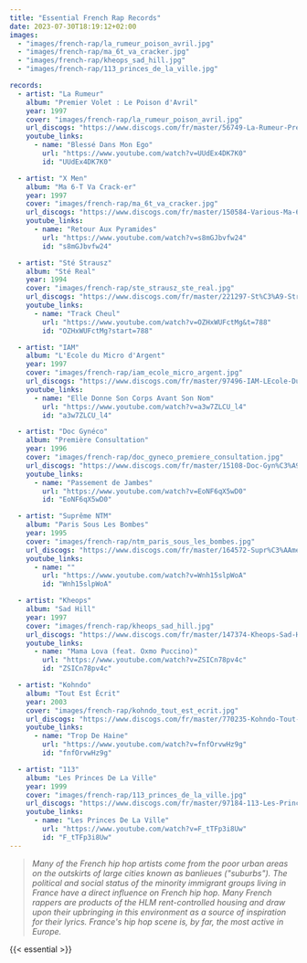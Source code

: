 ```yaml
---
title: "Essential French Rap Records"
date: 2023-07-30T18:19:12+02:00
images:
  - "images/french-rap/la_rumeur_poison_avril.jpg"
  - "images/french-rap/ma_6t_va_cracker.jpg"
  - "images/french-rap/kheops_sad_hill.jpg"
  - "images/french-rap/113_princes_de_la_ville.jpg"

records:
  - artist: "La Rumeur"
    album: "Premier Volet : Le Poison d'Avril"
    year: 1997
    cover: "images/french-rap/la_rumeur_poison_avril.jpg"
    url_discogs: "https://www.discogs.com/fr/master/56749-La-Rumeur-Premier-Volet-Le-Poison-DAvril"
    youtube_links:
      - name: "Blessé Dans Mon Ego"
        url: "https://www.youtube.com/watch?v=UUdEx4DK7K0"
        id: "UUdEx4DK7K0"

  - artist: "X Men"
    album: "Ma 6-T Va Crack-er"
    year: 1997
    cover: "images/french-rap/ma_6t_va_cracker.jpg"
    url_discogs: "https://www.discogs.com/fr/master/150584-Various-Ma-6-T-Va-Crack-er"
    youtube_links:
      - name: "Retour Aux Pyramides"
        url: "https://www.youtube.com/watch?v=s8mGJbvfw24"
        id: "s8mGJbvfw24"

  - artist: "Sté Strausz"
    album: "Sté Real"
    year: 1994
    cover: "images/french-rap/ste_strausz_ste_real.jpg"
    url_discogs: "https://www.discogs.com/fr/master/221297-St%C3%A9-Strausz-St%C3%A9-Real"
    youtube_links:
      - name: "Track Cheul"
        url: "https://www.youtube.com/watch?v=OZHxWUFctMg&t=788"
        id: "OZHxWUFctMg?start=788"

  - artist: "IAM"
    album: "L'Ecole du Micro d'Argent"
    year: 1997
    cover: "images/french-rap/iam_ecole_micro_argent.jpg"
    url_discogs: "https://www.discogs.com/fr/master/97496-IAM-LEcole-Du-Micro-DArgent"
    youtube_links:
      - name: "Elle Donne Son Corps Avant Son Nom"
        url: "https://www.youtube.com/watch?v=a3w7ZLCU_l4"
        id: "a3w7ZLCU_l4"

  - artist: "Doc Gynéco"
    album: "Première Consultation"
    year: 1996
    cover: "images/french-rap/doc_gyneco_premiere_consultation.jpg"
    url_discogs: "https://www.discogs.com/fr/master/15108-Doc-Gyn%C3%A9co-Premi%C3%A8re-Consultation"
    youtube_links:
      - name: "Passement de Jambes"
        url: "https://www.youtube.com/watch?v=EoNF6qX5wD0"
        id: "EoNF6qX5wD0"

  - artist: "Suprême NTM"
    album: "Paris Sous Les Bombes"
    year: 1995
    cover: "images/french-rap/ntm_paris_sous_les_bombes.jpg"
    url_discogs: "https://www.discogs.com/fr/master/164572-Supr%C3%AAme-NTM-Paris-Sous-Les-Bombes"
    youtube_links:
      - name: ""
        url: "https://www.youtube.com/watch?v=Wnh15slpWoA"
        id: "Wnh15slpWoA"

  - artist: "Kheops"
    album: "Sad Hill"
    year: 1997
    cover: "images/french-rap/kheops_sad_hill.jpg"
    url_discogs: "https://www.discogs.com/fr/master/147374-Kheops-Sad-Hill"
    youtube_links:
      - name: "Mama Lova (feat. Oxmo Puccino)"
        url: "https://www.youtube.com/watch?v=ZSICn78pv4c"
        id: "ZSICn78pv4c"

  - artist: "Kohndo"
    album: "Tout Est Écrit"
    year: 2003
    cover: "images/french-rap/kohndo_tout_est_ecrit.jpg"
    url_discogs: "https://www.discogs.com/fr/master/770235-Kohndo-Tout-Est-%C3%89crit"
    youtube_links:
      - name: "Trop De Haine"
        url: "https://www.youtube.com/watch?v=fnfOrvwHz9g"
        id: "fnfOrvwHz9g"

  - artist: "113"
    album: "Les Princes De La Ville"
    year: 1999
    cover: "images/french-rap/113_princes_de_la_ville.jpg"
    url_discogs: "https://www.discogs.com/fr/master/97184-113-Les-Princes-De-La-Ville"
    youtube_links:
      - name: "Les Princes De La Ville"
        url: "https://www.youtube.com/watch?v=F_tTFp3i8Uw"
        id: "F_tTFp3i8Uw"
---
```


> *Many of the French hip hop artists come from the poor urban areas on the outskirts of large cities known as banlieues ("suburbs"). The political and social status of the minority immigrant groups living in France have a direct influence on French hip hop. Many French rappers are products of the HLM rent-controlled housing and draw upon their upbringing in this environment as a source of inspiration for their lyrics. France's hip hop scene is, by far, the most active in Europe.*

{{< essential >}}
